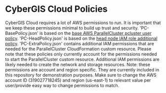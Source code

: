 # CyberGIS Cloud Policies

CyberGIS Cloud requires a lot of AWS permissions to run. It is important that we keep these permissions minimal to build up trust and security. 'PC-BasePolicy.json' is based on the [base AWS ParallelCluster pcluster user policy](https://docs.aws.amazon.com/parallelcluster/latest/ug/iam-roles-in-parallelcluster-v3.html). 'PC-HeadPolicy.json' is based on the [head node IAM role additional policy](https://docs.aws.amazon.com/parallelcluster/latest/ug/iam-roles-in-parallelcluster-v3.html#iam-roles-in-parallelcluster-v3-example-user-policies). 'PC-ExtraPolicy.json' contains additional IAM permissions that are needed for the ParallelCluster CloudFormation custom resource. Please note that these policies only currently account for the permissions needed to start the ParallelCluster custom resource. Additional IAM permissions are likely needed to create the network and storage resources. Note: these permissions are account and region specific. They are currently included in this repository for demonstration purposes. Make sure to change the AWS account ID (319027718245) and region (us-east-1) to relevant value per user/provide easy way to change permissions to match.
